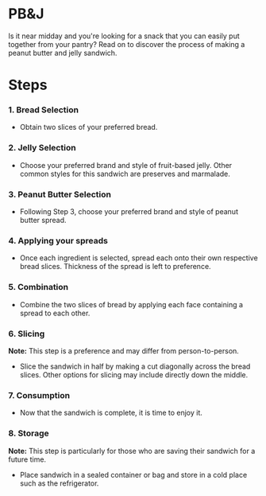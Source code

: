# PB&J
Is it near midday and you're looking for a snack that you can easily put together from your pantry? Read on to discover the process of making a peanut butter and jelly sandwich.  

# Steps  
  
### 1. Bread Selection  
* Obtain two slices of your preferred bread.
  
### 2. Jelly Selection  
* Choose your preferred brand and style of fruit-based jelly. Other common styles for this sandwich are preserves and marmalade.

### 3. Peanut Butter Selection  
* Following Step 3, choose your preferred brand and style of peanut butter spread.
  
### 4. Applying your spreads 
* Once each ingredient is selected, spread each onto their own respective bread slices. Thickness of the spread is left to preference.
  
### 5. Combination
* Combine the two slices of bread by applying each face containing a spread to each other.
  
### 6. Slicing
**Note:** This step is a preference and may differ from person-to-person.

* Slice the sandwich in half by making a cut diagonally across the bread slices. Other options for slicing may include directly down the middle.
  
### 7. Consumption 
* Now that the sandwich is complete, it is time to enjoy it.
  
### 8. Storage 
**Note:** This step is particularly for those who are saving their sandwich for a future time.

* Place sandwich in a sealed container or bag and store in a cold place such as the refrigerator.
  